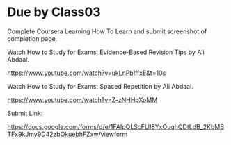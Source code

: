 # Due by Class03

Complete Coursera Learning How To Learn and submit screenshot of completion page.

Watch How to Study for Exams: Evidence-Based Revision Tips by Ali Abdaal.

https://www.youtube.com/watch?v=ukLnPbIffxE&t=10s

Watch How to Study for Exams: Spaced Repetition by Ali Abdaal.

https://www.youtube.com/watch?v=Z-zNHHpXoMM

Submit Link: 

https://docs.google.com/forms/d/e/1FAIpQLScFLlI8YxOuqhQDtLdB_2KbMBTFx9kJmy9D42zbOkuebhFZxw/viewform
